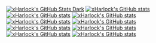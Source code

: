 [![xHarlock's GitHub Stats Dark](https://github-readme-stats.vercel.app/api?username=xHarlock&show_icons=true&theme=dark)](https://github.com/anuraghazra/github-readme-stats)
[![xHarlock's GitHub stats](https://github-readme-stats.vercel.app/api?username=xHarlock&show_icons=true&theme=radical)](https://github.com/anuraghazra/github-readme-stats)
[![xHarlock's GitHub stats](https://github-readme-stats.vercel.app/api?username=xHarlock&show_icons=true&theme=merko)](https://github.com/anuraghazra/github-readme-stats)
[![xHarlock's GitHub stats](https://github-readme-stats.vercel.app/api?username=xHarlock&show_icons=true&theme=gruvbox)](https://github.com/anuraghazra/github-readme-stats)
[![xHarlock's GitHub stats](https://github-readme-stats.vercel.app/api?username=xHarlock&show_icons=true&theme=tokyonight)](https://github.com/anuraghazra/github-readme-stats)
[![xHarlock's GitHub stats](https://github-readme-stats.vercel.app/api?username=xHarlock&show_icons=true&theme=onedark)](https://github.com/anuraghazra/github-readme-stats)
[![xHarlock's GitHub stats](https://github-readme-stats.vercel.app/api?username=xHarlock&show_icons=true&theme=cobalt)](https://github.com/anuraghazra/github-readme-stats)
[![xHarlock's GitHub stats](https://github-readme-stats.vercel.app/api?username=xHarlock&show_icons=true&theme=synthwave)](https://github.com/anuraghazra/github-readme-stats)
[![xHarlock's GitHub stats](https://github-readme-stats.vercel.app/api?username=xHarlock&show_icons=true&theme=highcontrast)](https://github.com/anuraghazra/github-readme-stats)
[![xHarlock's GitHub stats](https://github-readme-stats.vercel.app/api?username=xHarlock&show_icons=true&theme=dracula)](https://github.com/anuraghazra/github-readme-stats)
